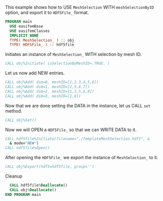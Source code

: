 This example shows how to USE `MeshSelection` WITH `meshSelectionByID` option, and export it to `HDF5File_` format.

```fortran
PROGRAM main
  USE easifemBase
  USE easifemClasses
  IMPLICIT NONE
  TYPE( MeshSelection_ ) :: obj
  TYPE( HDF5File_ ) :: hdf5file
```

Initiates an instance of `MeshSelection_` WITH selection by mesh ID.

```fortran
CALL obj%Initiate( isSelectionByMeshID=.TRUE. )
```

Let us now add NEW entries.

```fortran
CALL obj%Add( dim=0, meshID=[1,2,3,4,5,6])
CALL obj%Add( dim=1, meshID=[2,5,6,7])
CALL obj%Add( dim=2, meshID=[1,3,5,6,8])
CALL obj%Add( dim=3, meshID=[1,8])
```

Now that we are done setting the DATA in the instance, let us CALL `set` method.

```fortran
CALL obj%Set()
```

Now we will OPEN a `HDF5File_` so that we can WRITE DATA to it.

```fortran
CALL hdf5file%Initiate(filename="./TemplateMeshSelection.hdf5", &
  & mode="NEW")
CALL hdf5file%Open()
```

After opening the `HDF5File_` we export the instance of `MeshSelection_` to it.

```fortran
CALL obj%Export(hdf5=hdf5file, group='')
```

Cleanup

```fortran
  CALL hdf5file%Deallocate()
  CALL obj%Deallocate()
END PROGRAM main
```
